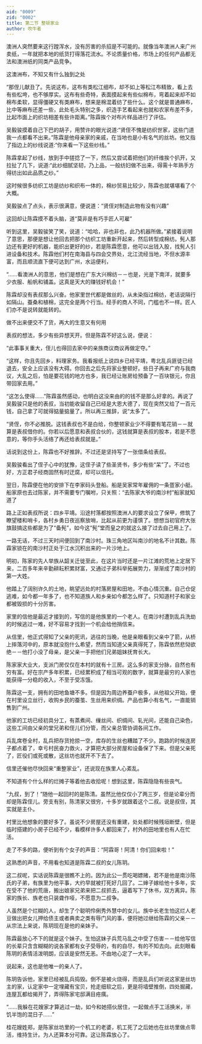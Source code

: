 ```yaml
---
aid: "0009"
zid: "0002"
title: 第二节 整顿家业
author: 吹牛者
---
```


澳洲人突然要来这行蹚浑水，没有厉害的杀招是不可能的。就像当年澳洲人来广州卖纸，一年就把本地的纸货打得落花流水。不论质量价格，市场上的任何产品都无法和澳洲纸的同类产品竞争。

这澳洲布，不知又有什么独到之处

“那侄儿献丑了。先说这布，这布有类松江细布，却不如上等松江布精致，看上去有些松垮，也不够厚实。这布有些奇特，表面摸起来有些似棉布，弯着起来却不如棉布柔软，显得僵硬又有类麻布，想来是棉混着纺了些什么。这个就是普通麻布，比中等麻布还差一些，此处毛头特别之多，织造手艺看起来也就和农家布差不多，比起市面上的织坊相差有些许距离。”陈霖挨个对布片样品进行了评估。

吴毅骏摸着自己下巴的胡子，用赞许的眼光说道:“贤侄不愧是纺织世家，这些门道我一点都看不出来。”陈霖是他母亲家的亲戚，在当地也是小有名气的丝坊。他又指了指边上的纱线说道:“你来看一下这些纱线。”

陈霖拿起了纱线，放到手中搓捻了一下，然后又尝试着把他们的纤维挨个扒开，又拉扯了几下，说道:“此纱细腻坚韧，乃上品，一般纺妇做不出来，得需十年熟手方得纺出如此品质之纱。”

这时候很多纺织工坊是纺纱和织布一体的，棉纱贸易比较少，陈霖也就堪堪看了个大概。

吴毅骏点了点头，表示很满意，便说道：“贤侄对制造此物有没有兴趣”

这回却让陈霖摸不着头脑，道“莫非是有巧手匠人可雇”

听到这里，吴毅骏笑了笑，说道：“哈哈，非也非也，此乃机器所做。”紧接着说明了意思，那便是想让他回去把那个纺织工坊重新开起来，然后转型成棉纺。髡人那边还有更好的机器，能织出更好的纱，若是陈霖愿意，他可以出钱入股，找髡人引进设备和技术。陈霖他们村在南海县与四会交界处，北江流经当地，不但水源丰富，而且顺流直下便可达到广州，水运便利，

“……看澳洲人的意思，他们是想在广东大兴棉纺－－也是，光是下南洋，就要多少衣服、船帆和铺盖。这真是天大的赚钱好机会！”

陈霖却没有表叔那么兴奋。他家里世代都是做丝的，从未染指过棉纺，老话说隔行如隔山。蚕桑和植棉，这完全是两个行当。经手的商人不同，门槛也不一样。匠人们亦不是说转就能转的。

做不出来便交不了货，再大的生意又有何用

表叔的想法，多少有些异想天开。但是陈霖不好这么说，便说：

“此事事关重大，侄儿也得回去家中的亲族商议商议再做定夺。”

“这样，你且先回乡，料理家务。我看报纸上说四乡已经平靖，粤北乱兵匪徒已经退去，安全上应该没有大碍。你回去之后先将家业整顿好。些日子再来广府与我商议，大乱之后，怕是要花钱的地方也多，我已经让账房给预备了一百块银元，你且带回家去用。”

“这怎么使得……”陈霖虽然感动，也明白这没来由的的钱不是那么好拿的。再说了吴毅骏只是他的表叔，当初能收留自己已经是大恩大德了，现在突然又给了一百元钱，自己拿了可就得掂量掂量了。所以再三推辞，说“太多了”。

“贤侄，你不必推脱。这钱表叔也不是白给，你整顿家业少不得要有笔花销－－就算是表叔借你的。你若以后愿意和表叔合伙的，这钱就算是表叔的股本，若是不愿意的，等你手头活络了再还给表叔就是。”

话说到这份上，陈霖也不好推辞。不过还是坚持写了一张借条给表叔。

吴毅骏看出了侄子心中的犹豫，这侄子读了些圣贤书，多少有些“呆”了。不过也好，方正君子经商固然有时迂腐，却可以信托。

翌日，陈霖便在他的安排下在李家码头登船。船是吴家常年雇佣的一条疍家小艇。船家原也去过陈家，并不需要专门嘱咐，只关照：“去陈家大爷的南沙村”船家就知道了

路上正如表叔所说：四乡平靖。沿途村落都按照澳洲人的要求设立了保甲，修筑了瞭望楼和哨卡，各村乡勇日夜巡察放哨，比起从前更为谨慎了。想想当初官府大张旗鼓搞这些都是为了“备髡”，如今这“髡”堂而皇之的就这么接了过去自己用上了。

一路无话，不过三天时间便回到了南沙村。珠三角地区叫南沙的地名不计其数。陈霖家锁在的南沙村正处于江水沉积出来的一片沙地上。

明初，陈家的先人举族从韶关迁徙至此，在这片当时还是一片江滩的荒地上定居下来，二百多年来辛勤耕耘积累财富，又通过子弟科举拓展势力，渐渐成了南沙村的第一大姓。

他踏上了阔别许久的土地，眺望远处的村落房屋和田地，不由心情沉重。自己仓促逃难，如今都一年多了，也不知道族人和乡亲如今都怎么样了。只知道村子和家业都被毁损的十分厉害。

家里的信他是最近才接到的，写信的是他族里的一个老人。在南沙村遭到乱兵洗劫的时候逃过一难，好不容易才找到一个机会给他捎信来。

从信里，他正式得知了父亲的死讯，逃往的当晚，他是亲眼看到父亲中了箭，从桥上摔落河中的，原本就没抱什么希望，然而当知道父亲真得死了，陈霖依然悲恸欲绝－－他打小没了母亲，是父亲一手把他们兄弟姐妹抚育长大。

陈家家大业大，支派门房仅仅在本村的就有十三房。这么多的家支分脉，自然也有穷有富。好在宗产多年积累，已经累积成了相当可观的数字，就算是最穷的人家也能获得一分稳的收入，不至于受冻饿。

陈霖这一支，拥有的田地鱼塘不多。但是因为周边养蚕户极多，从他祖父开始，便在村里设立丝行，收购乡民的蚕茧、生丝用来织绸。产品也算小有名气，一直能销售到广州。

他家的工坊已经初具分工，有蒸煮间、缫丝间、织绸间、轧光间，还能自己染色，这些工间由父亲的堂兄弟和侄儿们分管，而父亲总管协调各间工作。

兵乱席卷全村，乱兵把存货抢掠一空，库存的生丝也糟踏了不少。跑路的时候连房子都点着了，幸亏村民奋力救火，才算把大部分房屋和设备保了下来。但是父亲死了，匠役们或死或散，这丝坊也就开不下去了。

信里还催他尽快回来“重整家业”，还说现在族里人心紊乱。

不知道有个什么样的烂摊子等着他去收拾呢！想到这里，陈霖隐隐有些丧气。

“九叔，到了！”随他一起回村的是陈清。虽然比他仅仅小了两三岁，但是论辈分而却是陈霖侄儿。旁支有别，陈清家又很穷，十多岁就跟着这个二叔。说是叔侄，其实就是主仆。

村里比他想象的要好多了。虽说不少房屋还没有重建，处处都时候残垣断壁，但是临时搭建的小房子已经不少，看模样许多人都回来了，村外的田地里也有人在忙活。

走了不多的路，便听到有个女子的声音：“阿霖哥！阿清！你们回来啦！”

这熟悉的声音，不用看也知道是陈霖二叔的女儿陈玥。

这二叔呢，实话说陈霖是很瞧不上的。因为此公一贯吃喝嫖赌，若不是他是南沙陈氏的子弟，有族里为他平事，大约早就被打死好几回了。二婶子嫁给他十多年，实在受不了他的荒唐，搬出娘家兄弟来把二叔抓去，逼着写下了休书，双方离异。陈家的族长、族老也只装聋作哑，不愿意为二叔争。



人虽然是个烂糊的人，却生了个聪明伶俐秀外慧中的女儿。族中长老生怕这烂人老豆做出把女儿押给债主或者典卖之类有辱门风的事，便将她过继给陈霖的父亲－－从宗法上来说，陈玥现在是他的亲妹子。

陈霖最放心不下的就是这个妹子。生怕这妹子兵荒马乱之中受了伤害－－给他写信的长辈只含含糊糊的说各家都有女子受辱的，有的自尽，有的不知去向。此刻眼看陈玥的表情活泼明朗，应该是安然无恙。不由地心定了一大半。

说起来，这也是他唯一的亲人了。

陈玥告诉他，家里已经被乱兵捣毁。倒不是被火烧得，而是乱兵们听说这家是丝坊主的家，认定家中一定埋藏有宝贝，抢走细软之后，更是将墙壁推倒，四处掘藏，连屋瓦都给揭开了，弄得陈家宅邸满目疮痍。

“……我躲在花嫂家才算逃过一劫，如今和她搭伙居住，一起做点手工活换米，半饥半饱的混日子……”

桂花嫂姓郑，是陈家丝坊里的一个机工的老婆，机工死了之后她也在丝坊里做点零活，维持生计。为人还算本分可靠。这让陈霖放心了。

